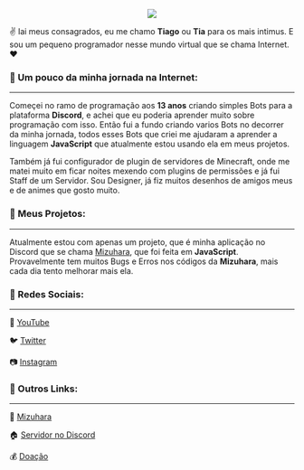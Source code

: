 <p align="center">
<img src="https://github.com/TiaGoiNsaNy/TiaGoiNsaNy/blob/main/tiagoinsanylogo.png">
<br>

:v: Iai meus consagrados, eu me chamo **Tiago** ou **Tia** para os mais intimus. E sou um pequeno programador nesse mundo virtual que se chama Internet. :heart:

### :pushpin: Um pouco da minha jornada na Internet:
---
Começei no ramo de programação aos **13 anos** criando simples Bots para a plataforma **Discord**, e achei que eu poderia aprender muito sobre programação com isso. Então fui a fundo criando varios Bots no decorrer da minha jornada, todos esses Bots que criei me ajudaram a aprender a linguagem **JavaScript** que atualmente estou usando ela em meus projetos.

Também já fui configurador de plugin de servidores de Minecraft, onde me matei muito em ficar noites mexendo com plugins de permissões e já fui Staff de um Servidor. Sou Designer, já fiz muitos desenhos de amigos meus e de animes que gosto muito.

### :file_folder: Meus Projetos:
---

Atualmente estou com apenas um projeto, que é minha aplicação no Discord que se chama [Mizuhara](https://www.mizuhara.tk), que foi feita em **JavaScript**. Provavelmente tem muitos Bugs e Erros nos códigos da **Mizuhara**, mais cada dia tento melhorar mais ela.

### :paperclip: Redes Sociais:
---

:movie_camera: [YouTube](https://www.youtube.com/channel/UC8dFKTXqYCh4Iw8ez4ZzK0A)

:bird: [Twitter](https://twitter.com/BotMizuhara)

:camera: [Instagram](https://www.instagram.com/tiago.tia/)

### :bell: Outros Links: 
---

:purple_heart: [Mizuhara](https://www.mizuhara.tk)

:house: [Servidor no Discord](https://discord.gg/QraTZUq)

:moneybag: [Doação](https://www.paypal.com/donate/?cmd=_donations&business=K4DA7PQ8N2NDY&item_name=Ajudar+a+melhorar+a+hospedagem+da+Mizuhara+Bot&currency_code=BRL)


